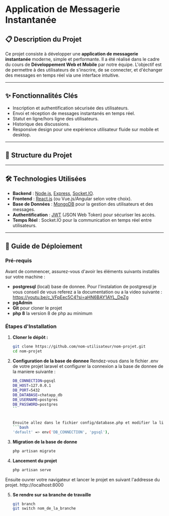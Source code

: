 # Application de Messagerie Instantanée

## 📋 Description du Projet

Ce projet consiste à développer une **application de messagerie instantanée** moderne, simple et performante. Il a été réalisé dans le cadre du cours de **Développement Web et Mobile** par notre équipe. L'objectif est de permettre à des utilisateurs de s'inscrire, de se connecter, et d'échanger des messages en temps réel via une interface intuitive.

---

## ✨ Fonctionnalités Clés

- Inscription et authentification sécurisée des utilisateurs.
- Envoi et réception de messages instantanés en temps réel.
- Statut en ligne/hors ligne des utilisateurs.
- Historique des discussions.
- Responsive design pour une expérience utilisateur fluide sur mobile et desktop.

---

## 📁 Structure du Projet



---

## 🛠️ Technologies Utilisées

- **Backend** : [Node.js](https://nodejs.org/), [Express](https://expressjs.com/), [Socket.IO](https://socket.io/).
- **Frontend** : [React.js](https://reactjs.org/) (ou Vue.js/Angular selon votre choix).
- **Base de Données** : [MongoDB](https://www.mongodb.com/) pour la gestion des utilisateurs et des messages.
- **Authentification** : [JWT](https://jwt.io/) (JSON Web Token) pour sécuriser les accès.
- **Temps Réel** : Socket.IO pour la communication en temps réel entre utilisateurs.

---

## 🚀 Guide de Déploiement

### Pré-requis

Avant de commencer, assurez-vous d'avoir les éléments suivants installés sur votre machine :

- **postgresql** (local) base de donnee. Pour l'instalation de postgresql je vous conseil de vous referez a la documentation ou a la video suivante : https://youtu.be/c_VFpEec5C4?si=aHN6BAY1AYL_DeZg
- **pgAdmin**
- **Git** pour cloner le projet
- **php 8** la version 8 de php au minimum

### Étapes d'Installation

1. **Cloner le dépôt :**
   ```bash
   git clone https://github.com/nom-utilisateur/nom-projet.git
   cd nom-projet
2. **Configuration de la base de donnee**
    Rendez-vous dans le fichier .env de votre projet laravel et configurer la connexion a la base de donnee de la maniere suivante :
   ```bash
   DB_CONNECTION=pgsql
   DB_HOST=127.0.0.1
   DB_PORT=5432
   DB_DATABASE=chatapp_db
   DB_USERNAME=postgres
   DB_PASSWORD=postgres
   ``
    

   Ensuite allez dans le fichier config/database.php et modifier la ligne concernant la connexion par defaut a la base de donnee :
   ```bash
   'default' => env('DB_CONNECTION', 'pgsql'),
   
3. **Migration de la base de donne**
   ```bash
   php artisan migrate

4. **Lancement du projet**
   ```bash
   php artisan serve

Ensuite ouvrer votre navigateur et lancer  le projet en suivant l'addresse du projet.  http://localhost:8000

5. **Se rendre sur sa branche de travaille**
   ```bash
   git branch
   git switch nom_de_la_branche

